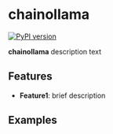 # chainollama

[![PyPI version](https://badge.fury.io/py/chainollama.svg)](https://badge.fury.io/py/chainollama)

**chainollama** description text

## Features

- **Feature1**: brief description

## Examples

```python

```